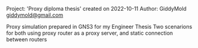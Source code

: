 Project: 'Proxy diploma thesis' created on 2022-10-11
Author: GiddyMold <giddymold@gmail.com>

Proxy simulation prepared in GNS3 for my Engineer Thesis
Two scenarions for both using proxy router as a proxy server, and static connection between routers
